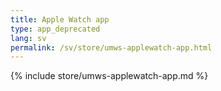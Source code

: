 ```yaml
---
title: Apple Watch app
type: app_deprecated
lang: sv
permalink: /sv/store/umws-applewatch-app.html
---
```


{% include store/umws-applewatch-app.md %}
